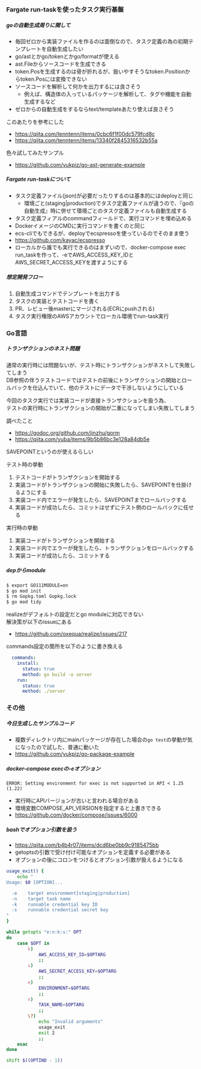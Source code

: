 ### Fargate run-taskを使ったタスク実行基盤

##### goの自動生成周りに関して

- 毎回ゼロから実装ファイルを作るのは面倒なので、タスク定義の為の初期テンプレートを自動生成したい
- go/astとかgo/tokenとかgo/formatが使える
- ast.Fileからソースコードを生成できる
- token.Posを生成するのは骨が折れるが、扱いやすそうなtoken.Positionからtoken.Posには変換できない
- ソースコードを解析して何かを出力するには良さそう
	- 例えば、構造体の入っているパッケージを解析して、タグや機能を自動生成するなど
- ゼロからの自動生成をするならtext/templateあたり使えば良さそう

このあたりを参考にした  

- https://qiita.com/tenntenn/items/0cbc6f1f00dc579fcd8c
- https://qiita.com/tenntenn/items/13340f2845316532b55a

色々試してみたサンプル  

- https://github.com/yukpiz/go-ast-generate-example


##### Fargate run-taskについて

- タスク定義ファイル(json)が必要だったりするのは基本的にはdeployと同じ
	- 環境ごと(staging|production)でタスク定義ファイルが違うので、『goの自動生成』時に併せて環境ごとのタスク定義ファイルも自動生成する
- タスク定義フィアルのcommandフィールドで、実行コマンドを埋め込める
- DockerイメージのCMDに実行コマンドを書くのと同じ
- ecs-cliでもできるが、deployでecspressoを使っているのでそのまま使う
- https://github.com/kayac/ecspresso
- ローカルから誰でも実行できるのはまずいので、docker-compose exec run_taskを作って、-eでAWS_ACCESS_KEY_IDとAWS_SECRET_ACCESS_KEYを渡すようにする


##### 想定開発フロー

1. 自動生成コマンドでテンプレートを出力する
2. タスクの実装とテストコードを書く
3. PR、レビュー後masterにマージされる(ECRにpushされる)
4. タスク実行権限のAWSアカウントでローカル環境でrun-task実行


### Go言語

##### トランザクションのネスト問題

通常の実行時には問題ないが、テスト時にトランザクションがネストして失敗してしまう  
DB参照の伴うテストコードではテストの前後にトランザクションの開始とロールバックを仕込んでいて、他のテストにデータで干渉しないようにしている  

今回のタスク実行では実装コードが直接トランザクションを扱う為、  
テストの実行時にトランザクションの開始が二重になってしまい失敗してしまう  

調べたこと  

- https://godoc.org/github.com/jinzhu/gorm
- https://qiita.com/yuba/items/9b5b86bc3e128a84db5e

SAVEPOINTというのが使えるらしい  

テスト時の挙動  

1. テストコードがトランザクションを開始する
2. 実装コードがトランザクションの開始に失敗したら、SAVEPOINTを仕掛けるようにする
3. 実装コード内でエラーが発生したら、SAVEPOINTまでロールバックする
4. 実装コードが成功したら、コミットはせずにテスト側のロールバックに任せる

実行時の挙動  

1. 実装コードがトランザクションを開始する
2. 実装コード内でエラーが発生したら、トランザクションをロールバックする
3. 実装コードが成功したら、コミットする


##### depからmodule

```bash
$ export GO111MODULE=on
$ go mod init
$ rm Gopkg.toml Gopkg.lock
$ go mod tidy
```

realizeがデフォルトの設定だとgo moduleに対応できない  
解決策が以下のissueにある  

- https://github.com/oxequa/realize/issues/217

commands設定の箇所を以下のように書き換える  

```yaml
  commands:
    install:
      status: true
      method: go build -o server
    run:
      status: true
      method: ./server
```


### その他

##### 今日生成したサンプルコード

- 複数ディレクトリ内にmainパッケージが存在した場合の``go test``の挙動が気になったので試した、普通に動いた
- https://github.com/yukpiz/go-package-example

##### docker-compose execの-eオプション

```
ERROR: Setting environment for exec is not supported in API < 1.25 (1.22)
```

- 実行時にAPIバージョンが古いと言われる場合がある
- 環境変数COMPOSE_API_VERSIONを指定すると上書きできる
- https://github.com/docker/compose/issues/6000


##### bashでオプション引数を扱う

- https://qiita.com/b4b4r07/items/dcd6be0bb9c9185475bb
- getoptsの引数で受け付け可能なオプションを定義する必要がある
- オプションの後にコロンをつけるとオプション引数が扱えるようになる

```bash
usage_exit() {
    echo "
Usage: $0 [OPTION]...

  -e    target environment[staging|production]
  -n    target task name
  -k    runnable credential key ID
  -s    runnable credential secret key
"
}

while getopts "e:n:k:s:" OPT
do
    case $OPT in
        k)
            AWS_ACCESS_KEY_ID=$OPTARG
            ;;
        s)
            AWS_SECRET_ACCESS_KEY=$OPTARG
            ;;
        e)
            ENVIRONMENT=$OPTARG
            ;;
        n)  
            TASK_NAME=$OPTARG
            ;;
        \?)
            echo "Invalid arguments"
            usage_exit
            exit 2
            ;;
    esac
done

shift $((OPTIND - 1))
```

